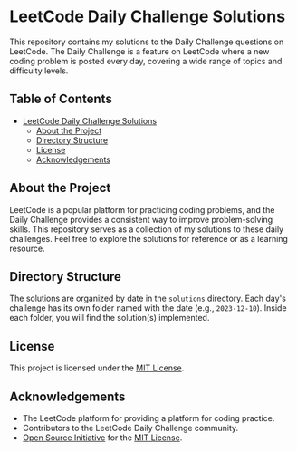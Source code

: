 # LeetCode Daily Challenge Solutions

This repository contains my solutions to the Daily Challenge questions on LeetCode. The Daily Challenge is a feature on LeetCode where a new coding problem is posted every day, covering a wide range of topics and difficulty levels.

## Table of Contents

- [LeetCode Daily Challenge Solutions](#leetcode-daily-challenge-solutions)
  - [About the Project](#about-the-project)
  - [Directory Structure](#directory-structure)
  - [License](#license)
  - [Acknowledgements](#acknowledgements)

## About the Project

LeetCode is a popular platform for practicing coding problems, and the Daily Challenge provides a consistent way to improve problem-solving skills. This repository serves as a collection of my solutions to these daily challenges. Feel free to explore the solutions for reference or as a learning resource.

## Directory Structure

The solutions are organized by date in the `solutions` directory. Each day's challenge has its own folder named with the date (e.g., `2023-12-10`). Inside each folder, you will find the solution(s) implemented.

## License

This project is licensed under the [MIT License](LICENSE).

## Acknowledgements

- The LeetCode platform for providing a platform for coding practice.
- Contributors to the LeetCode Daily Challenge community.
- [Open Source Initiative](https://opensource.org/) for the [MIT License](https://opensource.org/licenses/MIT).

